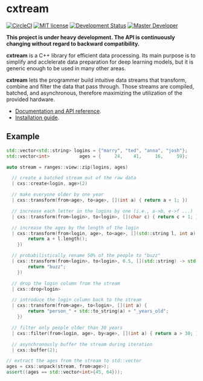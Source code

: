 # cxtream
[![CircleCI](https://circleci.com/gh/Cognexa/cxtream/tree/master.svg?style=shield)](https://circleci.com/gh/Cognexa/cxtream/tree/master)
[![MIT license](https://img.shields.io/badge/license-MIT-blue.svg?style=flat)](LICENSE)
[![Development Status](https://img.shields.io/badge/status-CX%20Experimental-yellow.svg?style=flat)]()
[![Master Developer](https://img.shields.io/badge/master-Filip%20Matzner-lightgrey.svg?style=flat)]()

**This project is under heavy development. The API is continuously changing without regard to backward compatibility.**

__cxtream__ is a C++ library for efficient data processing. Its main purpose is to simplify
and acclelerate data preparation for deep learning models, but it is generic enough to be used
in many other areas.

__cxtream__ lets the programmer build intuitive data streams that transform,
combine and filter the data that pass through. Those streams are compiled,
batched, and asynchronous, therefore maximizing the utilization of the provided
hardware.

- [Documentation and API reference](https://cxtream.org/).
- [Installation guide](https://cxtream.org/installation.html).

## Example

```c++
std::vector<std::string> logins = {"marry", "ted", "anna", "josh"};
std::vector<int>           ages = {     24,    41,     16,     59};

auto stream = ranges::view::zip(logins, ages)

  // create a batched stream out of the raw data
  | cxs::create<login, age>(2)

  // make everyone older by one year
  | cxs::transform(from<age>, to<age>, [](int a) { return a + 1; })

  // increase each letter in the logins by one (i.e., a->b, e->f ...)
  | cxs::transform(from<login>, to<login>, [](char c) { return c + 1; }, dim<2>)

  // increase the ages by the length of the login
  | cxs::transform(from<login, age>, to<age>, [](std::string l, int a) {
        return a + l.length();
    })

  // probabilistically rename 50% of the people to "buzz"
  | cxs::transform(from<login>, to<login>, 0.5, [](std::string) -> std::string {
        return "buzz";
    })

  // drop the login column from the stream
  | cxs::drop<login>

  // introduce the login column back to the stream
  | cxs::transform(from<age>, to<login>, [](int a) {
        return "person_" + std::to_string(a) + "_years_old";
    })

  // filter only people older than 30 years
  | cxs::filter(from<login, age>, by<age>, [](int a) { return a > 30; })

  // asynchronously buffer the stream during iteration
  | cxs::buffer(2);

// extract the ages from the stream to std::vector
ages = cxs::unpack(stream, from<age>);
assert((ages == std::vector<int>{45, 64}));
```
